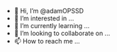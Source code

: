 - 👋 Hi, I’m @adamOPSSD
- 👀 I’m interested in ...
- 🌱 I’m currently learning ...
- 💞️ I’m looking to collaborate on ...
- 📫 How to reach me ...

<!---
adamOPSSD/adamOPSSD is a ✨ special ✨ repository because its `README.md` (this file) appears on your GitHub profile.
You can click the Preview link to take a look at your changes.
--->
